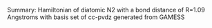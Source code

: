 Summary:
Hamiltonian of diatomic N2 with a bond distance of R=1.09 Angstroms with basis set of cc-pvdz generated from GAMESS


